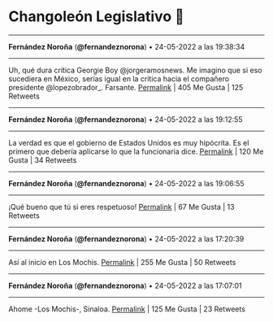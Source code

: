 # Changoleón Legislativo 🙈
*****
**Fernández Noroña** (**@fernandeznorona**) • 24-05-2022 a las 19:38:34
*****
Uh, qué dura crítica Georgie Boy @jorgeramosnews. Me imagino que si eso sucediera en México, serías igual en la crítica hacia el compañero presidente @lopezobrador_. Farsante.
[Permalink](https://twitter.com/fernandeznorona/status/1529305902544658432) | 405 Me Gusta | 125 Retweets
*****
**Fernández Noroña** (**@fernandeznorona**) • 24-05-2022 a las 19:12:55
*****
La verdad es que el gobierno de Estados Unidos es muy hipócrita. Es el primero que debería aplicarse lo que la funcionaria dice.
[Permalink](https://twitter.com/fernandeznorona/status/1529299443912015872) | 120 Me Gusta | 34 Retweets
*****
**Fernández Noroña** (**@fernandeznorona**) • 24-05-2022 a las 19:06:55
*****
¡Qué bueno que tú si eres respetuoso!
[Permalink](https://twitter.com/fernandeznorona/status/1529297934042341376) | 67 Me Gusta | 13 Retweets
*****
**Fernández Noroña** (**@fernandeznorona**) • 24-05-2022 a las 17:20:39
*****
Así al inicio en Los Mochis.
[Permalink](https://twitter.com/fernandeznorona/status/1529271193391480832) | 255 Me Gusta | 50 Retweets
*****
**Fernández Noroña** (**@fernandeznorona**) • 24-05-2022 a las 17:07:01
*****
Ahome -Los Mochis-, Sinaloa.
[Permalink](https://twitter.com/fernandeznorona/status/1529267760445935617) | 125 Me Gusta | 23 Retweets